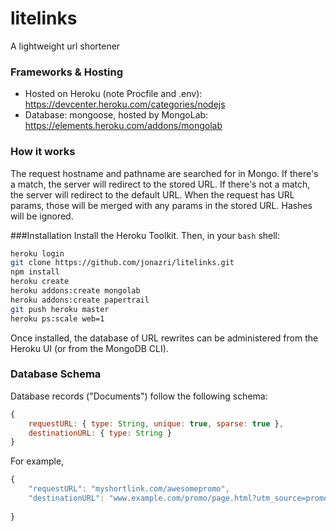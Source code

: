 # litelinks
A lightweight url shortener

### Frameworks & Hosting
* Hosted on Heroku (note Procfile and .env): https://devcenter.heroku.com/categories/nodejs
* Database: mongoose, hosted by MongoLab: https://elements.heroku.com/addons/mongolab

### How it works
The request hostname and pathname are searched for in Mongo. If there's a match, the server will redirect to the stored URL. If there's not a match, the server will redirect to the default URL. When the request has URL params, those will be merged with any params in the stored URL. Hashes will be ignored.

###Installation
Install the Heroku Toolkit. Then, in your `bash` shell:
```bash
heroku login
git clone https://github.com/jonazri/litelinks.git
npm install
heroku create
heroku addons:create mongolab
heroku addons:create papertrail
git push heroku master
heroku ps:scale web=1
```
Once installed, the database of URL rewrites can be administered from the Heroku UI (or from the MongoDB CLI).

### Database Schema
Database records ("Documents") follow the following schema:
```javascript
{
	requestURL: { type: String, unique: true, sparse: true },
	destinationURL: { type: String }
}
```
For example,
```javascript
{
    "requestURL": "myshortlink.com/awesomepromo",
    "destinationURL": "www.example.com/promo/page.html?utm_source=promos&utm_medium=social&utm_campaign=Awesome+Promo#signup"
	
}
```
